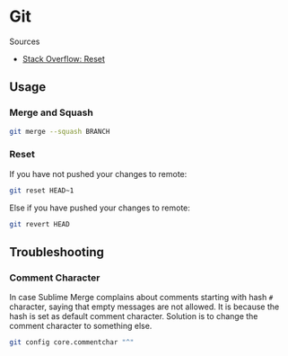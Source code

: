 # Git

Sources

* [Stack Overflow: Reset](https://stackoverflow.com/questions/1611215/remove-a-git-commit-which-has-not-been-pushed)

## Usage

### Merge and Squash

```bash
git merge --squash BRANCH
```

### Reset

If you have not pushed your changes to remote:

```bash
git reset HEAD~1
```

Else if you have pushed your changes to remote:

```bash
git revert HEAD
```

## Troubleshooting

### Comment Character

In case Sublime Merge complains about comments starting with hash `#` character,
saying that empty messages are not allowed. It is because the hash is set as
default comment character. Solution is to change the comment character to
something else.

```bash
git config core.commentchar "^"
```
